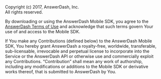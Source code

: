 Copyright (c) 2017, AnswerDash, Inc.  
All rights reserved.

By downloading or using the AnswerDash Mobile SDK, you agree to the [AnswerDash Terms of Use](http://www.answerdash.com/tou) and acknowledge that such terms govern Your use of and access to the Mobile SDK.

If You make any Contributions (defined below) to the AnswerDash Mobile SDK, You hereby grant AnswerDash a royalty-free, worldwide, transferable, sub-licensable, irrevocable and perpetual license to incorporate into the Service or the AnswerDash API or otherwise use and commercially exploit any Contributions. “Contribution” shall mean any work of authorship, including any modifications or additions to the Mobile SDK or derivative works thereof, that is submitted to AnswerDash by You.
